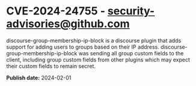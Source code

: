 # CVE-2024-24755 - security-advisories@github.com

discourse-group-membership-ip-block is a discourse plugin that adds support for adding users to groups based on their IP address. discourse-group-membership-ip-block was sending all group custom fields to the client, including group custom fields from other plugins which may expect their custom fields to remain secret.

**Publish date:** 2024-02-01
